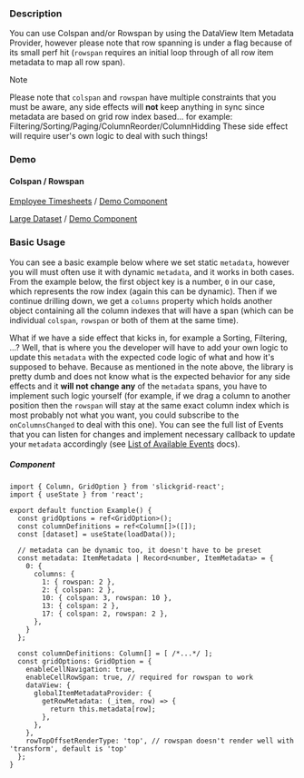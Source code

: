 ### Description
You can use Colspan and/or Rowspan by using the DataView Item Metadata Provider, however please note that row spanning is under a flag because of its small perf hit (`rowspan` requires an initial loop through of all row item metadata to map all row span).

> [!NOTE]
> Please note that `colspan` and `rowspan` have multiple constraints that you must be aware,
> any side effects will **not** keep anything in sync since metadata are based on grid row index based...
> for example: Filtering/Sorting/Paging/ColumnReorder/ColumnHidding
> These side effect will require user's own logic to deal with such things!

### Demo

#### Colspan / Rowspan
[Employee Timesheets](https://ghiscoding.github.io/slickgrid-react/#/example43) / [Demo Component](https://github.com/ghiscoding/slickgrid-react/blob/master/src/examples/slickgrid/Example43.tsx)

[Large Dataset](https://ghiscoding.github.io/slickgrid-react/#/example44) / [Demo Component](https://github.com/ghiscoding/slickgrid-react/blob/master/src/examples/slickgrid/Example44.tsx)

### Basic Usage

You can see a basic example below where we set static `metadata`, however you will must often use it with dynamic `metadata`, and it works in both cases. 
From the example below, the first object key is a number, `0` in our case, which represents the row index (again this can be dynamic). 
Then if we continue drilling down, we get a `columns` property which holds another object containing all the column indexes that will have a span 
(which can be individual `colspan`, `rowspan` or both of them at the same time).

What if we have a side effect that kicks in, for example a Sorting, Filtering, ...? 
Well, that is where you the developer will have to add your own logic to update this `metadata` with the expected code logic of what 
and how it's supposed to behave. Because as mentioned in the note above, the library is pretty dumb and does not know what is the expected behavior 
for any side effects and it **will not change any** of the `metadata` spans, you have to implement such logic yourself 
(for example, if we drag a column to another position then the `rowspan` will stay at the same exact column index which is most probably not what you want, 
you could subscribe to the `onColumnsChanged` to deal with this one). You can see the full list of Events that you can listen for changes and 
implement necessary callback to update your `metadata` accordingly (see [List of Available Events](https://ghiscoding.gitbook.io/slickgrid-react/events/available-events) docs).

##### Component

```tsx
import { Column, GridOption } from 'slickgrid-react';
import { useState } from 'react';

export default function Example() {
  const gridOptions = ref<GridOption>();
  const columnDefinitions = ref<Column[]>([]);
  const [dataset] = useState(loadData());
  
  // metadata can be dynamic too, it doesn't have to be preset
  const metadata: ItemMetadata | Record<number, ItemMetadata> = {
    0: {
      columns: {
        1: { rowspan: 2 },
        2: { colspan: 2 },
        10: { colspan: 3, rowspan: 10 },
        13: { colspan: 2 },
        17: { colspan: 2, rowspan: 2 },
      },
    }
  };
  
  const columnDefinitions: Column[] = [ /*...*/ ];
  const gridOptions: GridOption = {
    enableCellNavigation: true,
    enableCellRowSpan: true, // required for rowspan to work
    dataView: {
      globalItemMetadataProvider: {
        getRowMetadata: (_item, row) => {
          return this.metadata[row];
        },
      },
    },
    rowTopOffsetRenderType: 'top', // rowspan doesn't render well with 'transform', default is 'top'
  };
}
```
